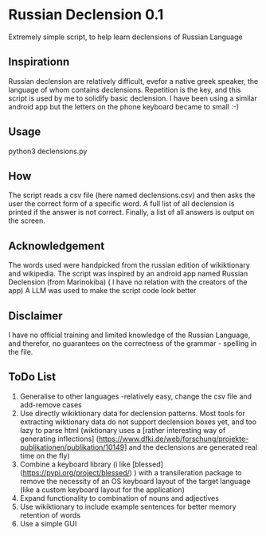# Russian Declension 0.1
Extremely simple script, to help learn declensions of Russian Language

## Inspirationn  
Russian declension are relatively difficult, evefor a native greek speaker, the language of whom contains declensions. 
Repetition is the key, and this script is used by me  to solidify basic declension. I have been using a similar android app but the letters on the phone keyboard became to small :-)

## Usage
python3 declensions.py

## How
The script reads a csv file (here named declensions.csv) and then asks the user the correct form of a specific word.
A full list of all declension is printed if the answer is not correct.
Finally, a list of all answers is output on the screen.

## Acknowledgement
The words used were handpicked from the russian edition of wikiktionary and wikipedia.
The script was inspired by an android app named Russian Declension (from Marinokiba) 
( I have no relation with the creators of the app)
A LLM was used to make the script code look better

## Disclaimer
I have no official training and limited knowledge of the Russian Language, and therefor, no guarantees on the correctness of the
grammar - spelling in the file.

## ToDo  List
1. Generalise to other languages -relatively easy, change the csv file and add-remove cases
2. Use directly wikiktionary data for declension patterns. Most tools for extracting wiktionary data do not support declension boxes yet, and too lazy to parse html (wiktionary uses a [rather interesting way of generating inflections] (https://www.dfki.de/web/forschung/projekte-publikationen/publikation/10149] and the declensions are generated real time on the fly)
3. Combine a keyboard library (i like [blessed] (https://pypi.org/project/blessed/) ) with a transileration package to remove the necessity of an OS keyboard layout of the target language (like a custom keyboard layout for the application)
4. Expand functionality to combination of nouns and adjectives
5. Use wikiktionary to include example sentences for better memory retention of words
6. Use a simple GUI
   
